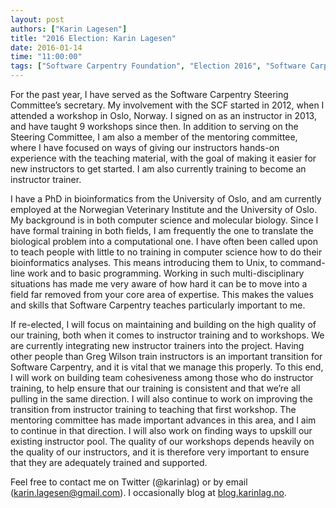 ```yaml
---
layout: post
authors: ["Karin Lagesen"]
title: "2016 Election: Karin Lagesen"
date: 2016-01-14
time: "11:00:00"
tags: ["Software Carpentry Foundation", "Election 2016", "Software Carpentry"]
---
```

﻿For the past year, I have served as the Software Carpentry Steering Committee’s secretary.
My involvement with the SCF started in 2012, when I attended a workshop in Oslo, Norway.
I signed on as an instructor in 2013, and have taught 9 workshops since then.
In addition to serving on the Steering Committee,
I am also a member of the mentoring committee,
where I have focused on ways of giving our instructors hands-on experience with the teaching material,
with the goal of making it easier for new instructors to get started.
I am also currently training to become an instructor trainer. 

I have a PhD in bioinformatics from the University of Oslo,
and am currently employed at the Norwegian Veterinary Institute and the University of Oslo.
My background is in both computer science and molecular biology.
Since I have formal training in both fields, I am frequently the one to translate the biological problem into a computational one.
I have often been called upon to teach people with little to no training in computer science how to do their bioinformatics analyses.
This means introducing them to Unix, to command-line work and to basic programming.
Working in such multi-disciplinary situations has made me very aware of how hard it can be to move into a field far removed from your core area of expertise.
This makes the values and skills that Software Carpentry teaches particularly important to me.

If re-elected, I will focus on maintaining and building on the high quality of our training, both when it comes to instructor training and to workshops.
We are currently integrating new instructor trainers into the project.
Having other people than Greg Wilson train instructors is an important transition for Software Carpentry, and it is vital that we manage this properly.
To this end,
I will work on building team cohesiveness among those who do instructor training,
to help ensure that our training is consistent and that we’re all pulling in the same direction.
I will also continue to work on improving the transition from instructor training to teaching that first workshop.
The mentoring committee has made important advances in this area, and I aim to continue in that direction.
I will also work on finding ways to upskill our existing instructor pool.
The quality of our workshops depends heavily on the quality of our instructors,
and it is therefore very important to ensure that they are adequately trained and supported.

Feel free to contact me on Twitter (@karinlag) or by email (karin.lagesen@gmail.com).
I occasionally blog at [blog.karinlag.no](http://blog.karinlag.no).
